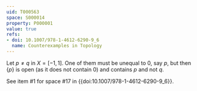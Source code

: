 ```yaml
---
uid: T000563
space: S000014
property: P000001
value: true
refs:
- doi: 10.1007/978-1-4612-6290-9_6
  name: Counterexamples in Topology
---
```


Let $p \neq q$ in $X = [-1,1]$. One of them must be unequal to $0$, say $p$, but then $\{p\}$ is open (as it does not contain $0$) and contains $p$ and not $q$.

See item #1 for space #17 in {{doi:10.1007/978-1-4612-6290-9_6}}.
